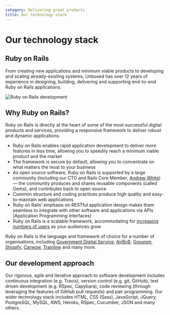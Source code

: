 ```yaml
---
category: Delivering great products
title: Our technology stack
---
```



# Our technology stack

## Ruby on Rails

From creating new applications and minimum viable products to developing and scaling already-existing systems, Unboxed has over 12 years of experience in designing, building, delivering and supporting end-to-end Ruby on Rails applications.

![Ruby on Rails development](https://s3-eu-west-1.amazonaws.com/unboxed-web-image-uploader/0bdc52ae3701e8c7c7226f071b81a81c.png)

## Why Ruby on Rails?

Ruby on Rails is directly at the heart of some of the most successful digital products and services, providing a responsive framework to deliver robust and dynamic applications.

* Ruby on Rails enables rapid application development to deliver more features in less time, allowing you to speedily reach a minimum viable product and the market
* The framework is secure by default, allowing you to concentrate on what matters the most to your business
* As open source software, Ruby on Rails is supported by a large community (including our CTO and Rails Core Member, [Andrew White](https://unboxed.co/people/#andrew-white)) — the community produces and shares reusable components (called Gems), and contributes back to open source
* Common structure and coding practices produce high quality and easy-to-maintain web applications
* Ruby on Rails’ emphasis on RESTful application design makes them seamless to integrate with other software and applications via APIs (Application Programming Interfaces)
* Ruby on Rails is a scalable framework, accommodating for [increasing numbers of users](http://unboxed.co/blog/scaling-rails-through-650-million-requests-in-5-days-the-donald-trump-state-visit-petition/) as your audiences grow

Ruby on Rails is the language and framework of choice for a number of organisations, including [Government Digital Service](https://gds.blog.gov.uk/), [AirBnB](https://www.airbnb.co.uk/), [Groupon](https://www.groupon.co.uk/), [Shopify](https://www.shopify.co.uk/), [Carwow](https://www.carwow.co.uk/), [Trainline](https://www.thetrainline.com/) and many more.

## Our development approach

Our rigorous, agile and iterative approach to software development includes continuous integration (e.g. Travis), version control (e.g. git, GitHub), test driven development (e.g. RSpec, Capybara), code reviewing (through leveraging the features of GitHub pull requests) and pair programming. Our wider technology stack includes HTML, CSS (Sass), JavaScript, JQuery, PostgreSQL, MySQL, AWS, Heroku, RSpec, Cucumber, JSON and many others.
